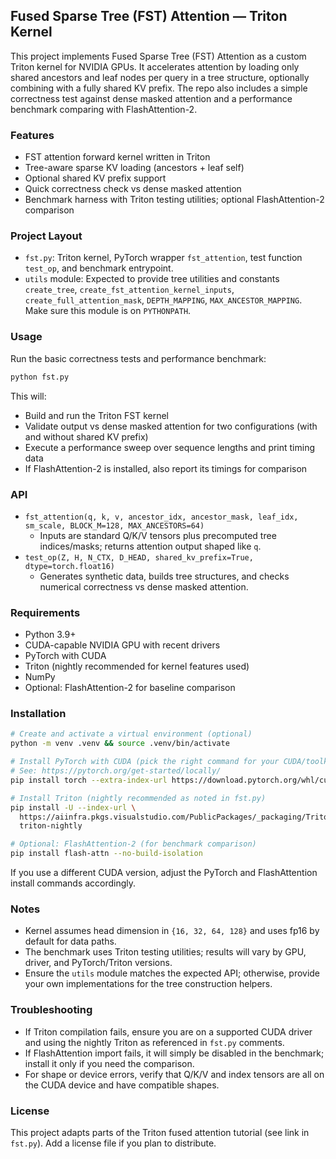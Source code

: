 ## Fused Sparse Tree (FST) Attention — Triton Kernel

This project implements Fused Sparse Tree (FST) Attention as a custom Triton kernel for NVIDIA GPUs. It accelerates attention by loading only shared ancestors and leaf nodes per query in a tree structure, optionally combining with a fully shared KV prefix. The repo also includes a simple correctness test against dense masked attention and a performance benchmark comparing with FlashAttention-2.

### Features
- FST attention forward kernel written in Triton
- Tree-aware sparse KV loading (ancestors + leaf self)
- Optional shared KV prefix support
- Quick correctness check vs dense masked attention
- Benchmark harness with Triton testing utilities; optional FlashAttention-2 comparison

### Project Layout
- `fst.py`: Triton kernel, PyTorch wrapper `fst_attention`, test function `test_op`, and benchmark entrypoint.
- `utils` module: Expected to provide tree utilities and constants `create_tree`, `create_fst_attention_kernel_inputs`, `create_full_attention_mask`, `DEPTH_MAPPING`, `MAX_ANCESTOR_MAPPING`. Make sure this module is on `PYTHONPATH`.

### Usage
Run the basic correctness tests and performance benchmark:
```bash
python fst.py
```
This will:
- Build and run the Triton FST kernel
- Validate output vs dense masked attention for two configurations (with and without shared KV prefix)
- Execute a performance sweep over sequence lengths and print timing data
- If FlashAttention-2 is installed, also report its timings for comparison

### API
- `fst_attention(q, k, v, ancestor_idx, ancestor_mask, leaf_idx, sm_scale, BLOCK_M=128, MAX_ANCESTORS=64)`
  - Inputs are standard Q/K/V tensors plus precomputed tree indices/masks; returns attention output shaped like `q`.
- `test_op(Z, H, N_CTX, D_HEAD, shared_kv_prefix=True, dtype=torch.float16)`
  - Generates synthetic data, builds tree structures, and checks numerical correctness vs dense masked attention.

### Requirements
- Python 3.9+
- CUDA-capable NVIDIA GPU with recent drivers
- PyTorch with CUDA
- Triton (nightly recommended for kernel features used)
- NumPy
- Optional: FlashAttention-2 for baseline comparison

### Installation
```bash
# Create and activate a virtual environment (optional)
python -m venv .venv && source .venv/bin/activate

# Install PyTorch with CUDA (pick the right command for your CUDA/toolkit)
# See: https://pytorch.org/get-started/locally/
pip install torch --extra-index-url https://download.pytorch.org/whl/cu121

# Install Triton (nightly recommended as noted in fst.py)
pip install -U --index-url \
  https://aiinfra.pkgs.visualstudio.com/PublicPackages/_packaging/Triton-Nightly/pypi/simple/ \
  triton-nightly

# Optional: FlashAttention-2 (for benchmark comparison)
pip install flash-attn --no-build-isolation
```

If you use a different CUDA version, adjust the PyTorch and FlashAttention install commands accordingly.

### Notes
- Kernel assumes head dimension in `{16, 32, 64, 128}` and uses fp16 by default for data paths.
- The benchmark uses Triton testing utilities; results will vary by GPU, driver, and PyTorch/Triton versions.
- Ensure the `utils` module matches the expected API; otherwise, provide your own implementations for the tree construction helpers.

### Troubleshooting
- If Triton compilation fails, ensure you are on a supported CUDA driver and using the nightly Triton as referenced in `fst.py` comments.
- If FlashAttention import fails, it will simply be disabled in the benchmark; install it only if you need the comparison.
- For shape or device errors, verify that Q/K/V and index tensors are all on the CUDA device and have compatible shapes.

### License
This project adapts parts of the Triton fused attention tutorial (see link in `fst.py`). Add a license file if you plan to distribute.